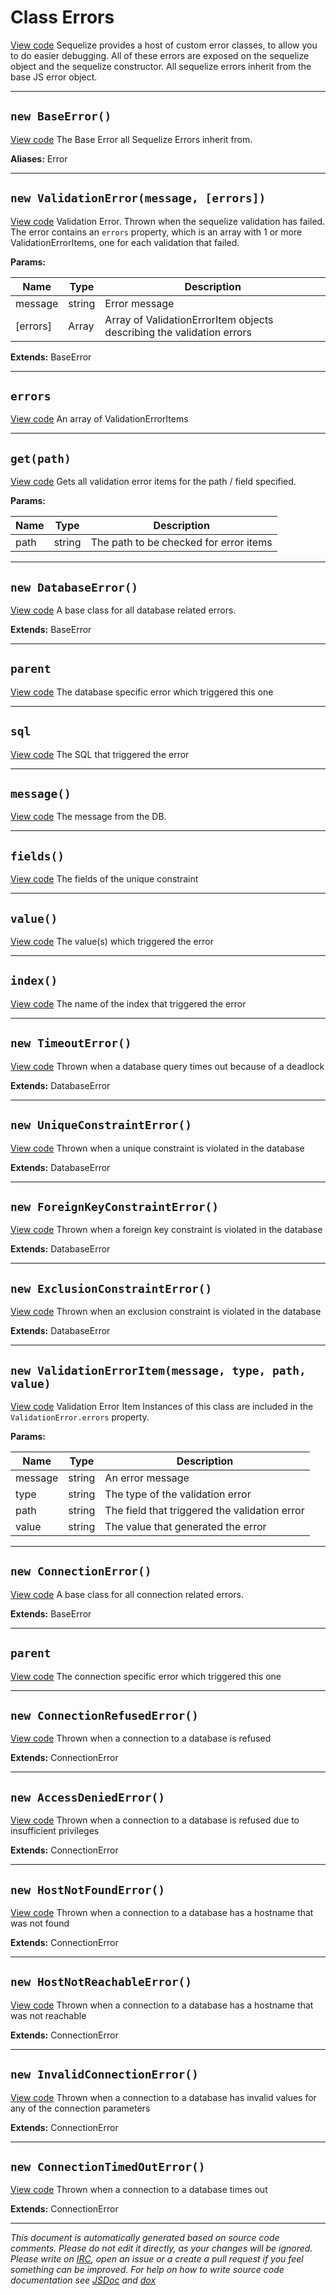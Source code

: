 <a name="errors"></a>
# Class Errors
[View code](https://github.com/sequelize/sequelize/blob/2c4a9f3cf9887fb33c31e397e758dd4aa3374d01/lib/errors.js#L11)
Sequelize provides a host of custom error classes, to allow you to do easier debugging. All of these errors are exposed on the sequelize object and the sequelize constructor.
All sequelize errors inherit from the base JS error object.


***

<a name="baseerror"></a>
## `new BaseError()`
[View code](https://github.com/sequelize/sequelize/blob/2c4a9f3cf9887fb33c31e397e758dd4aa3374d01/lib/errors.js#L20)
The Base Error all Sequelize Errors inherit from.

__Aliases:__ Error

***

<a name="validationerror"></a>
## `new ValidationError(message, [errors])`
[View code](https://github.com/sequelize/sequelize/blob/2c4a9f3cf9887fb33c31e397e758dd4aa3374d01/lib/errors.js#L41)
Validation Error. Thrown when the sequelize validation has failed. The error contains an `errors` property,
which is an array with 1 or more ValidationErrorItems, one for each validation that failed.


**Params:**

| Name | Type | Description |
| ---- | ---- | ----------- |
| message | string | Error message |
| [errors] | Array | Array of ValidationErrorItem objects describing the validation errors  |


__Extends:__ BaseError

***

<a name="errors"></a>
## `errors`
[View code](https://github.com/sequelize/sequelize/blob/2c4a9f3cf9887fb33c31e397e758dd4aa3374d01/lib/errors.js#L49)
An array of ValidationErrorItems

***

<a name="get"></a>
## `get(path)`
[View code](https://github.com/sequelize/sequelize/blob/2c4a9f3cf9887fb33c31e397e758dd4aa3374d01/lib/errors.js#L70)
Gets all validation error items for the path / field specified.


**Params:**

| Name | Type | Description |
| ---- | ---- | ----------- |
| path | string | The path to be checked for error items |


***

<a name="databaseerror"></a>
## `new DatabaseError()`
[View code](https://github.com/sequelize/sequelize/blob/2c4a9f3cf9887fb33c31e397e758dd4aa3374d01/lib/errors.js#L84)
A base class for all database related errors.

__Extends:__ BaseError

***

<a name="parent"></a>
## `parent`
[View code](https://github.com/sequelize/sequelize/blob/2c4a9f3cf9887fb33c31e397e758dd4aa3374d01/lib/errors.js#L92)
The database specific error which triggered this one

***

<a name="sql"></a>
## `sql`
[View code](https://github.com/sequelize/sequelize/blob/2c4a9f3cf9887fb33c31e397e758dd4aa3374d01/lib/errors.js#L98)
The SQL that triggered the error

***

<a name="message"></a>
## `message()`
[View code](https://github.com/sequelize/sequelize/blob/2c4a9f3cf9887fb33c31e397e758dd4aa3374d01/lib/errors.js#L104)
The message from the DB.

***

<a name="fields"></a>
## `fields()`
[View code](https://github.com/sequelize/sequelize/blob/2c4a9f3cf9887fb33c31e397e758dd4aa3374d01/lib/errors.js#L109)
The fields of the unique constraint

***

<a name="value"></a>
## `value()`
[View code](https://github.com/sequelize/sequelize/blob/2c4a9f3cf9887fb33c31e397e758dd4aa3374d01/lib/errors.js#L114)
The value(s) which triggered the error

***

<a name="index"></a>
## `index()`
[View code](https://github.com/sequelize/sequelize/blob/2c4a9f3cf9887fb33c31e397e758dd4aa3374d01/lib/errors.js#L119)
The name of the index that triggered the error

***

<a name="timeouterror"></a>
## `new TimeoutError()`
[View code](https://github.com/sequelize/sequelize/blob/2c4a9f3cf9887fb33c31e397e758dd4aa3374d01/lib/errors.js#L127)
Thrown when a database query times out because of a deadlock

__Extends:__ DatabaseError

***

<a name="uniqueconstrainterror"></a>
## `new UniqueConstraintError()`
[View code](https://github.com/sequelize/sequelize/blob/2c4a9f3cf9887fb33c31e397e758dd4aa3374d01/lib/errors.js#L138)
Thrown when a unique constraint is violated in the database

__Extends:__ DatabaseError

***

<a name="foreignkeyconstrainterror"></a>
## `new ForeignKeyConstraintError()`
[View code](https://github.com/sequelize/sequelize/blob/2c4a9f3cf9887fb33c31e397e758dd4aa3374d01/lib/errors.js#L157)
Thrown when a foreign key constraint is violated in the database

__Extends:__ DatabaseError

***

<a name="exclusionconstrainterror"></a>
## `new ExclusionConstraintError()`
[View code](https://github.com/sequelize/sequelize/blob/2c4a9f3cf9887fb33c31e397e758dd4aa3374d01/lib/errors.js#L177)
Thrown when an exclusion constraint is violated in the database

__Extends:__ DatabaseError

***

<a name="validationerroritem"></a>
## `new ValidationErrorItem(message, type, path, value)`
[View code](https://github.com/sequelize/sequelize/blob/2c4a9f3cf9887fb33c31e397e758dd4aa3374d01/lib/errors.js#L201)
Validation Error Item
Instances of this class are included in the `ValidationError.errors` property.


**Params:**

| Name | Type | Description |
| ---- | ---- | ----------- |
| message | string | An error message |
| type | string | The type of the validation error |
| path | string | The field that triggered the validation error |
| value | string | The value that generated the error |


***

<a name="connectionerror"></a>
## `new ConnectionError()`
[View code](https://github.com/sequelize/sequelize/blob/2c4a9f3cf9887fb33c31e397e758dd4aa3374d01/lib/errors.js#L213)
A base class for all connection related errors.

__Extends:__ BaseError

***

<a name="parent"></a>
## `parent`
[View code](https://github.com/sequelize/sequelize/blob/2c4a9f3cf9887fb33c31e397e758dd4aa3374d01/lib/errors.js#L220)
The connection specific error which triggered this one

***

<a name="connectionrefusederror"></a>
## `new ConnectionRefusedError()`
[View code](https://github.com/sequelize/sequelize/blob/2c4a9f3cf9887fb33c31e397e758dd4aa3374d01/lib/errors.js#L230)
Thrown when a connection to a database is refused

__Extends:__ ConnectionError

***

<a name="accessdeniederror"></a>
## `new AccessDeniedError()`
[View code](https://github.com/sequelize/sequelize/blob/2c4a9f3cf9887fb33c31e397e758dd4aa3374d01/lib/errors.js#L241)
Thrown when a connection to a database is refused due to insufficient privileges

__Extends:__ ConnectionError

***

<a name="hostnotfounderror"></a>
## `new HostNotFoundError()`
[View code](https://github.com/sequelize/sequelize/blob/2c4a9f3cf9887fb33c31e397e758dd4aa3374d01/lib/errors.js#L252)
Thrown when a connection to a database has a hostname that was not found

__Extends:__ ConnectionError

***

<a name="hostnotreachableerror"></a>
## `new HostNotReachableError()`
[View code](https://github.com/sequelize/sequelize/blob/2c4a9f3cf9887fb33c31e397e758dd4aa3374d01/lib/errors.js#L263)
Thrown when a connection to a database has a hostname that was not reachable

__Extends:__ ConnectionError

***

<a name="invalidconnectionerror"></a>
## `new InvalidConnectionError()`
[View code](https://github.com/sequelize/sequelize/blob/2c4a9f3cf9887fb33c31e397e758dd4aa3374d01/lib/errors.js#L274)
Thrown when a connection to a database has invalid values for any of the connection parameters

__Extends:__ ConnectionError

***

<a name="connectiontimedouterror"></a>
## `new ConnectionTimedOutError()`
[View code](https://github.com/sequelize/sequelize/blob/2c4a9f3cf9887fb33c31e397e758dd4aa3374d01/lib/errors.js#L285)
Thrown when a connection to a database times out

__Extends:__ ConnectionError

***

_This document is automatically generated based on source code comments. Please do not edit it directly, as your changes will be ignored. Please write on <a href="irc://irc.freenode.net/#sequelizejs">IRC</a>, open an issue or a create a pull request if you feel something can be improved. For help on how to write source code documentation see [JSDoc](http://usejsdoc.org) and [dox](https://github.com/tj/dox)_